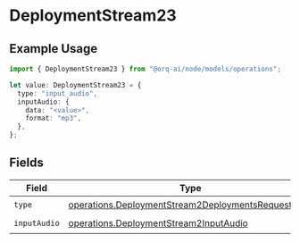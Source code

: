 # DeploymentStream23

## Example Usage

```typescript
import { DeploymentStream23 } from "@orq-ai/node/models/operations";

let value: DeploymentStream23 = {
  type: "input_audio",
  inputAudio: {
    data: "<value>",
    format: "mp3",
  },
};
```

## Fields

| Field                                                                                                                    | Type                                                                                                                     | Required                                                                                                                 | Description                                                                                                              |
| ------------------------------------------------------------------------------------------------------------------------ | ------------------------------------------------------------------------------------------------------------------------ | ------------------------------------------------------------------------------------------------------------------------ | ------------------------------------------------------------------------------------------------------------------------ |
| `type`                                                                                                                   | [operations.DeploymentStream2DeploymentsRequestType](../../models/operations/deploymentstream2deploymentsrequesttype.md) | :heavy_check_mark:                                                                                                       | N/A                                                                                                                      |
| `inputAudio`                                                                                                             | [operations.DeploymentStream2InputAudio](../../models/operations/deploymentstream2inputaudio.md)                         | :heavy_check_mark:                                                                                                       | N/A                                                                                                                      |